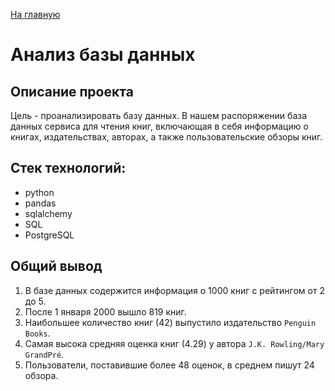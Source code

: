 [На главную](https://github.com/AnnaTashlan/Portfolio/blob/fae3817481c0fdb3761624003d3a301b4a2a997b/readme.md)
# Анализ базы данных

## Описание проекта
Цель - проанализировать базу данных. В нашем распоряжении база данных сервиса для чтения книг, включающая в себя информацию о книгах, издательствах, авторах, а также пользовательские обзоры книг.

## Стек технологий:
* python
* pandas
* sqlalchemy
* SQL
* PostgreSQL

## Общий вывод
1. В базе данных содержится информация о 1000 книг с рейтингом от 2 до 5. 
2. После 1 января 2000 вышло 819 книг.
3. Наибольшее количество книг (42) выпустило издательство `Penguin Books`.
4. Самая высока средняя оценка книг (4.29) у автора `J.K. Rowling/Mary GrandPré`.
5. Пользователи, поставившие более 48 оценок, в среднем пишут 24 обзора.